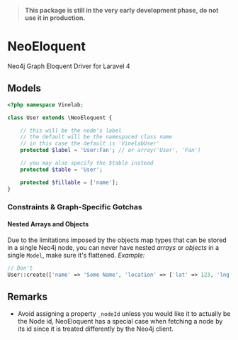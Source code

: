 > **This package is still in the very early development phase, do not use it in production.**

# NeoEloquent

Neo4j Graph Eloquent Driver for Laravel 4

## Models

```php
<?php namespace Vinelab;

class User extends \NeoEloquent {

    // this will be the node's label
    // the default will be the namespaced class name
    // in this case the default is 'VinelabUser'
    protected $label = 'User:Fan'; // or array('User', 'Fan')

    // you may also specify the $table instead
    protected $table = 'User';

    protected $fillable = ['name'];
}

```

### Constraints & Graph-Specific Gotchas

#### Nested Arrays and Objects

Due to the limitations imposed by the objects map types that can be stored in a single Neo4j node,
you can never have nested *arrays* or *objects* in a single `Model`,
make sure it's flattened. *Example:*

```php
// Don't
User::create(['name' => 'Some Name', 'location' => ['lat' => 123, 'lng'=> -123 ] ]);
```

## Remarks

- Avoid assigning a property `_nodeId` unless you would like it to actually be the Node id,
NeoEloquent has a special case when fetching a node by its id since it is treated differently
by the Neo4j client.
